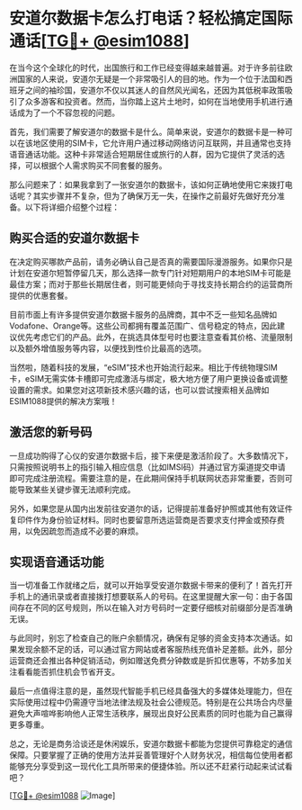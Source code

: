 # 安道尔数据卡怎么打电话？轻松搞定国际通话[[TG💪+ @esim1088](https://t.me/s/esim1088)]

在当今这个全球化的时代，出国旅行和工作已经变得越来越普遍。对于许多前往欧洲国家的人来说，安道尔无疑是一个非常吸引人的目的地。作为一个位于法国和西班牙之间的袖珍国，安道尔不仅以其迷人的自然风光闻名，还因为其低税率政策吸引了众多游客和投资者。然而，当你踏上这片土地时，如何在当地使用手机进行通话成为了一个不容忽视的问题。

首先，我们需要了解安道尔的数据卡是什么。简单来说，安道尔的数据卡是一种可以在该地区使用的SIM卡，它允许用户通过移动网络访问互联网，并且通常也支持语音通话功能。这种卡非常适合短期居住或旅行的人群，因为它提供了灵活的选择，可以根据个人需求购买不同套餐的服务。

那么问题来了：如果我拿到了一张安道尔的数据卡，该如何正确地使用它来拨打电话呢？其实步骤并不复杂，但为了确保万无一失，在操作之前最好先做好充分准备。以下将详细介绍整个过程：

## 购买合适的安道尔数据卡

在决定购买哪款产品前，请务必确认自己是否真的需要国际漫游服务。如果你只是计划在安道尔短暂停留几天，那么选择一款专门针对短期用户的本地SIM卡可能是最佳方案；而对于那些长期居住者，则可能更倾向于寻找支持长期合约的运营商所提供的优惠套餐。

目前市面上有许多提供安道尔数据卡服务的品牌商，其中不乏一些知名品牌如Vodafone、Orange等。这些公司都拥有覆盖范围广、信号稳定的特点，因此建议优先考虑它们的产品。此外，在挑选具体型号时也要注意查看其价格、流量限制以及额外增值服务等内容，以便找到性价比最高的选项。

当然啦，随着科技的发展，“eSIM”技术也开始流行起来。相比于传统物理SIM卡，eSIM无需实体卡槽即可完成激活与绑定，极大地方便了用户更换设备或调整设置的需求。如果您对这项新技术感兴趣的话，也可以尝试搜索相关品牌如ESIM1088提供的解决方案哦！

## 激活您的新号码

一旦成功购得了心仪的安道尔数据卡后，接下来便是激活阶段了。大多数情况下，只需按照说明书上的指引输入相应信息（比如IMSI码）并通过官方渠道提交申请即可完成注册流程。需要注意的是，在此期间保持手机联网状态非常重要，否则可能导致某些关键步骤无法顺利完成。

另外，如果您是从国内出发前往安道尔的话，记得提前准备好护照或其他有效证件复印件作为身份验证材料。同时也要留意所选运营商是否要求支付押金或预存费用，以免因疏忽而造成不必要的麻烦。

## 实现语音通话功能

当一切准备工作就绪之后，就可以开始享受安道尔数据卡带来的便利了！首先打开手机上的通讯录或者直接拨打想要联系人的号码。在这里提醒大家一句：由于各国间存在不同的区号规则，所以在输入对方号码时一定要仔细核对前缀部分是否准确无误。

与此同时，别忘了检查自己的账户余额情况，确保有足够的资金支持本次通话。如果发现余额不足的话，可以通过官方网站或者客服热线充值补足差额。此外，部分运营商还会推出各种促销活动，例如赠送免费分钟数或是折扣优惠等，不妨多加关注看看能否抓住机会节省开支。

最后一点值得注意的是，虽然现代智能手机已经具备强大的多媒体处理能力，但在实际使用过程中仍需遵守当地法律法规及社会公德规范。特别是在公共场合内尽量避免大声喧哗影响他人正常生活秩序，展现出良好公民素质的同时也能为自己赢得更多尊重。

总之，无论是商务洽谈还是休闲娱乐，安道尔数据卡都能为您提供可靠稳定的通信保障。只要掌握了正确的使用方法并妥善管理好个人财务状况，相信每位使用者都能够充分享受到这一现代化工具所带来的便捷体验。所以还不赶紧行动起来试试看吧？

[[TG💪+ @esim1088](https://t.me/s/esim1088) ![Image](https://i.postimg.cc/4NQfJmqS/Snipaste-2025-05-13-00-14-12.png)]